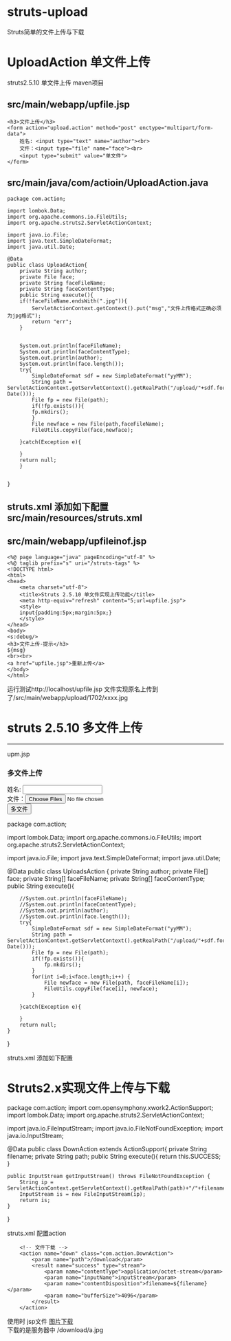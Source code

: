 # struts-upload
Struts简单的文件上传与下载

# UploadAction 单文件上传
struts2.5.10 单文件上传 maven项目

src/main/webapp/upfile.jsp
-------------------------------------------

	<h3>文件上传</h3>
	<form action="upload.action" method="post" enctype="multipart/form-data">
	    姓名: <input type="text" name="author"><br>
	    文件：<input type="file" name="face"><br>
	    <input type="submit" value="单文件">
	</form>

src/main/java/com/actioin/UploadAction.java
-------------------------------------------
	package com.action;

	import lombok.Data;
	import org.apache.commons.io.FileUtils;
	import org.apache.struts2.ServletActionContext;

	import java.io.File;
	import java.text.SimpleDateFormat;
	import java.util.Date;

	@Data
	public class UploadAction{
	    private String author;
	    private File face;
	    private String faceFileName;
	    private String faceContentType;
	    public String execute(){
		if(!faceFileName.endsWith(".jpg")){
		    ServletActionContext.getContext().put("msg","文件上传格式正确必须为jpg格式");
		    return "err";
		}


		System.out.println(faceFileName);
		System.out.println(faceContentType);
		System.out.println(author);
		System.out.println(face.length());
		try{
		    SimpleDateFormat sdf = new SimpleDateFormat("yyMM");
		    String path = ServletActionContext.getServletContext().getRealPath("/upload/"+sdf.format(new Date()));
		    File fp = new File(path);
		    if(!fp.exists()){
			fp.mkdirs();
		    }
		    File newface = new File(path,faceFileName);
		    FileUtils.copyFile(face,newface);

		}catch(Exception e){

		}
		return null;
	    }


	}
struts.xml 添加如下配置
src/main/resources/struts.xml
-------------------------------------------
  <package name="reg" extends="struts-default" namespace="/">
        <action name="upload" class="com.action.UploadAction"/>
  </package>


src/main/webapp/upfileinof.jsp
-------------------------------------------
	<%@ page language="java" pageEncoding="utf-8" %>
	<%@ taglib prefix="s" uri="/struts-tags" %>
	<!DOCTYPE html>
	<html>
	<head>
	    <meta charset="utf-8">
	    <title>Struts 2.5.10 单文件实现上传功能</title>
	    <meta http-equiv="refresh" content="5;url=upfile.jsp">
	    <style>
		input{padding:5px;margin:5px;}
	    </style>
	</head>
	<body>
	<s:debug/>
	<h3>文件上传-提示</h3>
	${msg}
	<br><br>
	<a href="upfile.jsp">重新上传</a>
	</body>
	</html>

运行测试http://localhost/upfile.jsp
文件实现原名上传到了/src/main/webapp/upload/1702/xxxx.jpg



# struts 2.5.10 多文件上传
---------------------------------------------------
upm.jsp
	<h3>多文件上传</h3>
	<form action="uploads.action" method="post" enctype="multipart/form-data">
	    姓名: <input type="text" name="author"><br>
	    文件：<input type="file" name="face" multiple><br>
	    <input type="submit" value="多文件">
	</form>



package com.action;

import lombok.Data;
import org.apache.commons.io.FileUtils;
import org.apache.struts2.ServletActionContext;

import java.io.File;
import java.text.SimpleDateFormat;
import java.util.Date;

@Data
public class UploadsAction {
    private String author;
    private File[] face;
    private String[] faceFileName;
    private String[] faceContentType;
    public String execute(){


        //System.out.println(faceFileName);
        //System.out.println(faceContentType);
        //System.out.println(author);
        //System.out.println(face.length());
        try{
            SimpleDateFormat sdf = new SimpleDateFormat("yyMM");
            String path = ServletActionContext.getServletContext().getRealPath("/upload/"+sdf.format(new Date()));
            File fp = new File(path);
            if(!fp.exists()){
                fp.mkdirs();
            }
            for(int i=0;i<face.length;i++) {
                File newface = new File(path, faceFileName[i]);
                FileUtils.copyFile(face[i], newface);
            }

        }catch(Exception e){

        }
        return null;
    }


}

struts.xml 添加如下配置
 <action name="uploads" class="com.action.UploadsAction"/>
 
 
 
 # Struts2.x实现文件上传与下载

package com.action;
import com.opensymphony.xwork2.ActionSupport;
import lombok.Data;
import org.apache.struts2.ServletActionContext;

import java.io.FileInputStream;
import java.io.FileNotFoundException;
import java.io.InputStream;


@Data
public class DownAction extends ActionSupport{
    private String filename;
    private String path;
    public String execute(){
        return this.SUCCESS;
    }

    public InputStream getInputStream() throws FileNotFoundException {
        String ip = ServletActionContext.getServletContext().getRealPath(path)+"/"+filename;
        InputStream is = new FileInputStream(ip);
        return is;
    }
}


struts.xml 配置action

        <!-- 文件下载 -->
        <action name="down" class="com.action.DownAction">
            <param name="path">/download</param>
            <result name="success" type="stream">
                <param name="contentType">application/octet-stream</param>
                <param name="inputName">inputStream</param>
                <param name="contentDisposition">filename=${filename}</param>
                <param name="bufferSize">4096</param>
            </result>
        </action>



使用时 jsp文件
<a href="down.action?filename=a.jpg" download>图片下载</a>  
下载的是服务器中 /download/a.jpg
 
